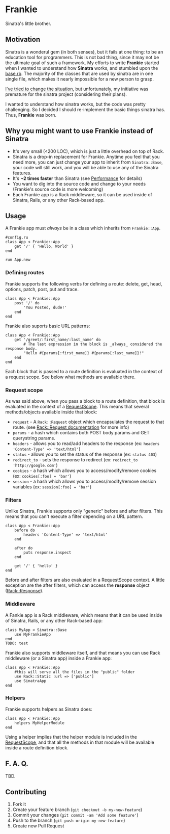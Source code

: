 # Frankie
Sinatra's little brother.

## Motivation
Sinatra is a wonderul gem (in both senses), but it fails at one thing: to be an education tool for programmers. This is not bad thing, since it may not be the ultimate goal of such a framework. My efforts to write __Frankie__ started when I wanted to understand how __Sinatra__ works, and stumbled upon the [base.rb][0]. The majority of the classes that are used by sinatra are in one single file, which makes it nearly impossible for a new person to grasp.

[I've tried to change the situation][1], but unfortunately, my initiative was premature for the sinatra project (considering their plans).

I wanted to understand how sinatra works, but the code was pretty challenging. So I decided I should re-implement the basic things sinatra has. Thus, __Frankie__ was born.

## Why you might want to use Frankie instead of Sinatra
- It's very small (<200 LOC), which is just a little overhead on top of Rack.
- Sinatra is a drop-in replacement for Frankie. Anytime you feel that you need more, you can just change your app to inherit from `Sinatra::Base`, your code will still work, and you will be able to use any of the Sinatra features.
- It's __~2 times faster__ than Sinatra (see [Performance][performance] for details)
- You want to dig into the source code and change to your needs (Frankie's source code is more welcoming)
- Each Frankie app is a Rack middleware, so it can be used inside of Sinatra, Rails, or any other Rack-based app.

## Usage

A Frankie app must _always_ be in a class which inherits from `Frankie::App`.

    #config.ru
    class App < Frankie::App
        get '/' { 'Hello, World' }
    end

    run App.new

### Defining routes

Frankie supports the following verbs for defining a route: delete, get, head, options, patch, post, put and trace.

    class App < Frankie::App
        post '/' do
            'You Posted, dude!'
        end
    end

Frankie also suports basic URL patterns:

    class App < Frankie::App
        get '/greet/:first_name/:last_name' do
            # The last expression in the block is _always_ considered the response body.
            "Hello #{params[:first_name]} #{params[:last_name]}!"
        end
    end

Each block that is passed to a route definition is evaluated in the context of a request scope. See below what methods are available there.

### Request scope
As was said above, when you pass a block to a route definition, that block is evaluated in the context of a [RequestScope][2]. This means that several methods/objects available inside that block:

- `request` - A `Rack::Request` object which encapsulates the request to that route. (see [Rack::Request documentation][3] for more info)
- `params` - a hash which contains both POST body params and GET querystring params.
- `headers` - allows you to read/add headers to the response (ex: `headers 'Content-Type' => 'text/html'`)
- `status` - allows you to set the status of the response (ex: `status 403`)
- `redirect_to` - sets the response to redirect (ex: `redirect_to 'http://google.com'`)
- `cookies` - a hash which allows you to access/modify/remove cookies (ex: `cookies[:foo] = 'bar'`)
- `session` - a hash which allows you to access/modify/remove session variables (ex: `session[:foo] = 'bar'`)

### Filters

Unlike Sinatra, Frankie supports only "generic" before and after filters. This means that you can't execute a filter depending on a URL pattern.

    class App < Frankie::App
        before do
            headers 'Content-Type' => 'text/html'
        end

        after do
            puts response.inspect
        end

        get '/' { 'hello' }
    end

Before and after filters are also evaluated in a RequestScope context. A little exception are the after filters, which can access the __response__ object ([Rack::Response][4]).

### Middleware

A Fankie app is a Rack middleware, which means that it can be used inside of Sinatra, Rails, or any other Rack-based app:

    class MyApp < Sinatra::Base
        use MyFrankieApp
    end
    TODO: test

Frankie also supports middleware itself, and that means you can use Rack middleware (or a Sinatra app) inside a Frankie app:

    class App < Frankie::App
        #this will serve all the files in the "public" folder
        use Rack::Static :url => ['public']
        use SinatraApp
    end

### Helpers

Frankie supports helpers as Sinatra does:

    class App < Frankie::App
        helpers MyHelperModule
    end

Using a helper implies that the helper module is included in the [RequestScope][2], and that all the methods in that module will be available inside a route definition block.

## F. A. Q.
TBD.


## Contributing

1. Fork it
2. Create your feature branch (`git checkout -b my-new-feature`)
3. Commit your changes (`git commit -am 'Add some feature'`)
4. Push to the branch (`git push origin my-new-feature`)
5. Create new Pull Request

[0]: https://github.com/sinatra/sinatra/blob/master/lib/sinatra/base.rb
[1]: https://github.com/sinatra/sinatra/pull/716
[2]: https://github.com/alisnic/frankie/blob/master/lib/frankie/request_scope.rb
[3]: http://rack.rubyforge.org/doc/classes/Rack/Request.html
[4]: http://rack.rubyforge.org/doc/classes/Rack/Response.html
[performance]: https://github.com/alisnic/frankie/blob/master/Performance.md
